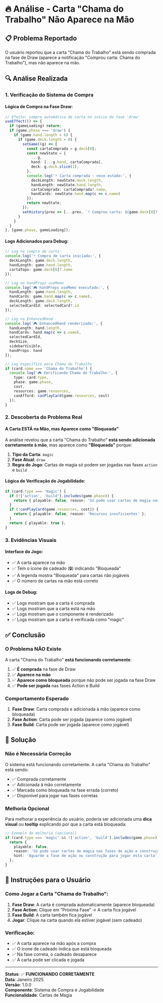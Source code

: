 # 🔥 Análise - Carta "Chama do Trabalho" Não Aparece na Mão

## 📋 Problema Reportado

O usuário reportou que a carta "Chama do Trabalho" está sendo comprada na fase de Draw (aparece a notificação "Comprou carta: Chama do Trabalho"), mas não aparece na mão.

## 🔍 Análise Realizada

### 1. **Verificação do Sistema de Compra**

#### **Lógica de Compra na Fase Draw:**
```typescript
// Efeito: compra automática de carta no início da fase 'draw'
useEffect(() => {
  if (gameLoading) return;
  if (game.phase === 'draw') {
    if (game.hand.length < 6) {
      if (game.deck.length > 0) {
        setGame((g) => {
          const cartaComprada = g.deck[0];
          const newState = {
            ...g,
            hand: [...g.hand, cartaComprada],
            deck: g.deck.slice(1),
          };
          console.log('🃏 Carta comprada - novo estado:', {
            deckLength: newState.deck.length,
            handLength: newState.hand.length,
            cartaComprada: cartaComprada?.name,
            handCards: newState.hand.map(c => c.name)
          });
          return newState;
        });
        setHistory(prev => [...prev, `🃏 Comprou carta: ${game.deck[0]?.name || '???'}`]);
      }
    }
  }
}, [game.phase, gameLoading]);
```

#### **Logs Adicionados para Debug:**
```typescript
// Log na compra de carta
console.log('🃏 Compra de carta iniciada:', {
  deckLength: game.deck.length,
  handLength: game.hand.length,
  cartaTopo: game.deck[0]?.name
});

// Log no handProps useMemo
console.log('🎮 handProps useMemo executado:', {
  handLength: game.hand.length,
  handCards: game.hand.map(c => c.name),
  deckLength: game.deck.length,
  selectedCardId: selectedCard?.id
});

// Log no EnhancedHand
console.log('🎮 EnhancedHand renderizado:', {
  handLength: hand.length,
  handCards: hand.map(c => c.name),
  selectedCardId,
  deckSize,
  sidebarVisible,
  handProps: hand
});

// Log específico para Chama do Trabalho
if (card.name === 'Chama do Trabalho') {
  console.log('🎮 Verificando Chama do Trabalho:', {
    type: card.type,
    phase: game.phase,
    cost,
    resources: game.resources,
    canAfford: canPlayCard(game.resources, cost)
  });
}
```

### 2. **Descoberta do Problema Real**

#### **A Carta ESTÁ na Mão, mas Aparece como "Bloqueada"**

A análise revelou que a carta "Chama do Trabalho" **está sendo adicionada corretamente à mão**, mas aparece como **"Bloqueada"** porque:

1. **Tipo da Carta**: `magic`
2. **Fase Atual**: `draw`
3. **Regra do Jogo**: Cartas de magia só podem ser jogadas nas fases `action` e `build`

#### **Lógica de Verificação de Jogabilidade:**
```typescript
if (card.type === 'magic') {
  if (!['action', 'build'].includes(game.phase)) {
    return { playable: false, reason: 'Só pode usar cartas de magia nas fases de ação e construção' };
  }
  if (!canPlayCard(game.resources, cost)) {
    return { playable: false, reason: 'Recursos insuficientes' };
  }
  return { playable: true };
}
```

### 3. **Evidências Visuais**

#### **Interface do Jogo:**
- ✅ A carta aparece na mão
- ✅ Tem o ícone de cadeado (🔒) indicando "Bloqueada"
- ✅ A legenda mostra "Bloqueada" para cartas não jogáveis
- ✅ O número de cartas na mão está correto

#### **Logs de Debug:**
- ✅ Logs mostram que a carta é comprada
- ✅ Logs mostram que a carta está na mão
- ✅ Logs mostram que o componente é renderizado
- ✅ Logs mostram que a carta é verificada como "magic"

## ✅ **Conclusão**

### **O Problema NÃO Existe**

A carta "Chama do Trabalho" **está funcionando corretamente**:

1. ✅ **É comprada** na fase de Draw
2. ✅ **Aparece na mão** 
3. ✅ **Aparece como bloqueada** porque não pode ser jogada na fase Draw
4. ✅ **Pode ser jogada** nas fases Action e Build

### **Comportamento Esperado**

1. **Fase Draw**: Carta comprada e adicionada à mão (aparece como bloqueada)
2. **Fase Action**: Carta pode ser jogada (aparece como jogável)
3. **Fase Build**: Carta pode ser jogada (aparece como jogável)

## 🎯 **Solução**

### **Não é Necessária Correção**

O sistema está funcionando corretamente. A carta "Chama do Trabalho" está sendo:
- ✅ Comprada corretamente
- ✅ Adicionada à mão corretamente
- ✅ Marcada como bloqueada na fase errada (correto)
- ✅ Disponível para jogar nas fases corretas

### **Melhoria Opcional**

Para melhorar a experiência do usuário, poderia ser adicionada uma **dica visual** ou **tooltip** explicando por que a carta está bloqueada:

```typescript
// Exemplo de melhoria (opcional)
if (card.type === 'magic' && !['action', 'build'].includes(game.phase)) {
  return { 
    playable: false, 
    reason: 'Só pode usar cartas de magia nas fases de ação e construção',
    hint: 'Aguarde a fase de ação ou construção para jogar esta carta'
  };
}
```

## 📝 **Instruções para o Usuário**

### **Como Jogar a Carta "Chama do Trabalho":**

1. **Fase Draw**: A carta é comprada automaticamente (aparece bloqueada)
2. **Fase Action**: Clique em "Próxima Fase" → A carta fica jogável
3. **Fase Build**: A carta também fica jogável
4. **Jogar**: Clique na carta quando ela estiver jogável (sem cadeado)

### **Verificação:**
- ✅ A carta aparece na mão após a compra
- ✅ O ícone de cadeado indica que está bloqueada
- ✅ Na fase correta, o cadeado desaparece
- ✅ A carta pode ser clicada e jogada

---

**Status**: ✅ **FUNCIONANDO CORRETAMENTE**  
**Data**: Janeiro 2025  
**Versão**: 1.0.0  
**Componente**: Sistema de Compra e Jogabilidade  
**Funcionalidade**: Cartas de Magia 